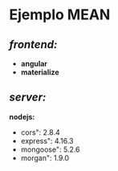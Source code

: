 Ejemplo MEAN
============
*frontend:*
---------
* **angular**
* **materialize**


*server:*
-------
**nodejs:**

* cors": 2.8.4
* express": 4.16.3
* mongoose": 5.2.6
* morgan": 1.9.0
